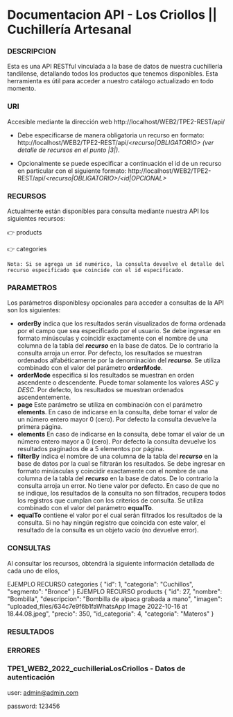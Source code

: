 # Documentacion API - Los Criollos || Cuchillería Artesanal

###  DESCRIPCION
Esta es una API RESTful vinculada a la base de datos de nuestra cuchillería tandilense, detallando todos los productos que tenemos disponibles. Esta herramienta es útil para acceder a nuestro catálogo actualizado en 
todo momento.    

###  URI
Accesible mediante la dirección web http://localhost/WEB2/TPE2-REST/api/

- Debe especificarse de manera obligatoria un recurso en formato:
http://localhost/WEB2/TPE2-REST/api/_<recurso|OBLIGATORIO>_ _(ver detalle de recursos en el punto |3|)_. 

- Opcionalmente se puede especificar a continuación el id de un recurso en particular con el siguiente formato:
http://localhost/WEB2/TPE2-REST/api/_<recurso|OBLIGATORIO>/<id|OPCIONAL>_

###  RECURSOS
Actualmente están disponibles para consulta mediante nuestra API los siguientes recursos:

:point_right: products

:point_right: categories

```
Nota: Si se agrega un id numérico, la consulta devuelve el detalle del recurso especificado que coincide con el id especificado.
```

###  PARAMETROS
Los parámetros disponiblesy opcionales para acceder a consultas de la API son los siguientes: 

- **orderBy** indica que los resultados serán visualizados de forma ordenada por el campo que sea especificado por el usuario. Se debe ingresar en formato minúsculas y coincidir exactamente con el nombre de una columna de la tabla del ***recurso*** en la base de datos. De lo contrario la consulta arroja un error. Por defecto, los resultados se muestran ordenados alfabéticamente por la denominación del ***recurso***. Se utiliza combinado con el valor del parámetro **orderMode**.
- **orderMode** especifica si los resultados se muestran en orden ascendente o descendente. Puede tomar solamente los valores *ASC* y *DESC*. Por defecto, los resultados se muestran ordenados ascendentemente. 
- **page** Este parámetro se utiliza en combinación con el parámetro **elements**. En caso de indicarse en la consulta, debe tomar el valor de un número entero mayor 0 (cero). Por defecto la consulta devuelve la primera página. 
- **elements** En caso de indicarse en la consulta, debe tomar el valor de un número entero mayor a 0 (cero). Por defecto la consulta devuelve los resultados paginados de a 5 elementos por página.
- **filterBy** indica el nombre de una columna de la tabla del ***recurso*** en la base de datos por la cual se filtrarán los resultados. Se debe ingresar en formato minúsculas y coincidir exactamente con el nombre de una columna de la tabla del ***recurso*** en la base de datos. De lo contrario la consulta arroja un error. No tiene valor por defecto. En caso de que no se indique, los resultados de la consulta no son filtrados, recupera todos los registros que cumplan con los criterios de consulta. Se utiliza combinado con el valor del parámetro **equalTo**.
- **equalTo** contiene el valor por el cual serán filtrados los resultados de la consulta. Si no hay ningún registro que coincida con este valor, el resultado de la consulta es un objeto vacío (no devuelve error). 

###  CONSULTAS
Al consultar los recursos, obtendrá la siguiente información detallada de cada uno de ellos, 

EJEMPLO RECURSO categories
{
    "id": 1,
    "categoria": "Cuchillos",
    "segmento": "Bronce"
}
EJEMPLO RECURSO products
{
    "id": 27,
    "nombre": "Bombilla",
    "descripcion": "Bombilla de alpaca grabada a mano",
    "imagen": "uploaded_files/634c7e9f6b1faWhatsApp Image 2022-10-16 at 18.44.08.jpeg",
    "precio": 350,
    "id_categoria": 4,
    "categoria": "Materos"
}

###  RESULTADOS 

###  ERRORES


### TPE1_WEB2_2022_cuchilleriaLosCriollos - Datos de autenticación

user: admin@admin.com

password: 123456


